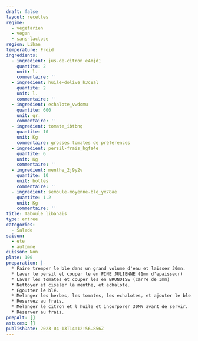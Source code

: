 ```yaml
---
draft: false
layout: recettes
regime:
  - vegetarien
  - vegan
  - sans-lactose
region: Liban
temperature: Froid
ingredients:
  - ingredient: jus-de-citron_e4mjd1
    quantite: 2
    unit: l.
    commentaire: ''
  - ingredient: huile-dolive_h3c8al
    quantite: 2
    unit: l.
    commentaire: ''
  - ingredient: echalote_vwdomu
    quantite: 600
    unit: gr.
    commentaire: ''
  - ingredient: tomate_ibtbnq
    quantite: 10
    unit: Kg
    commentaire: grosses tomates de préférences
  - ingredient: persil-frais_hgfa4e
    quantite: 6
    unit: Kg
    commentaire: ''
  - ingredient: menthe_2j9y2v
    quantite: 10
    unit: bottes
    commentaire: ''
  - ingredient: semoule-moyenne-ble_yx78ae
    quantite: 1.2
    unit: Kg
    commentaire: ''
title: Taboulé libanais
type: entree
categories:
  - Salade
saison:
  - ete
  - automne
cuisson: Non
plate: 100
preparation: |-
  * Faire tremper le ble dans un grand volume d'eau et laisser 30mn.
  * Laver le persil et couper le en FINE JULIENNE (1mm d'epaisseur)
  * Laver les tomates et couper les en BRUNOISE (carre de 3mm)
  * Nettoyer et ciseler la menthe, et echalote.
  * Egoutter le blé.
  * Melanger les herbes, les tomates, les echalotes, et ajouter le ble.
  * Reservez au frais.
  * Mélanger le citron et l huile et incorporer 30MN avant de servir.
  * Réserver au frais.
prepAlt: []
astuces: []
publishDate: 2023-04-13T14:12:56.856Z
---
```

